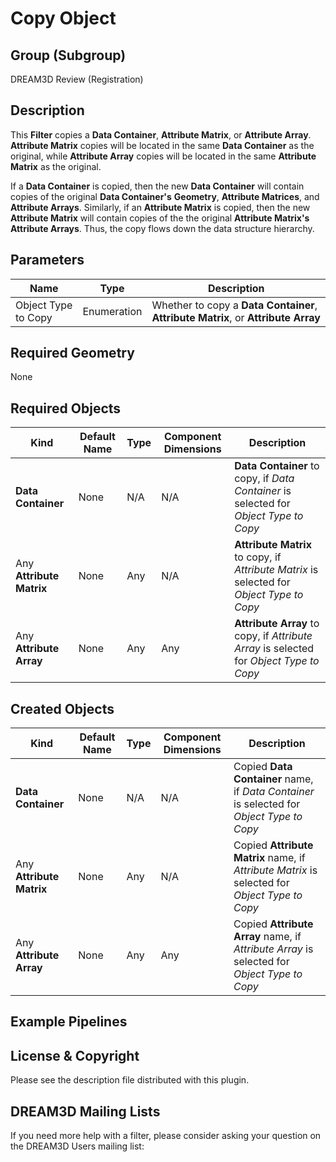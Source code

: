 Copy Object 
=============

## Group (Subgroup) ##

DREAM3D Review (Registration)

## Description ##

This **Filter** copies a **Data Container**, **Attribute Matrix**, or **Attribute Array**.  **Attribute Matrix** copies will be located in the same **Data Container** as the original, while **Attribute Array** copies will be located in the same **Attribute Matrix** as the original.  

If a **Data Container** is copied, then the new **Data Container** will contain copies of the original **Data Container's** **Geometry**, **Attribute Matrices**, and **Attribute Arrays**. Similarly, if an **Attribute Matrix** is copied, then the new **Attribute Matrix** will contain copies of the the original **Attribute Matrix's** **Attribute Arrays**.  Thus, the copy flows down the data structure hierarchy.

## Parameters ##

| Name | Type | Description |
|------|------|-------------|
| Object Type to Copy | Enumeration | Whether to copy a **Data Container**, **Attribute Matrix**, or **Attribute Array** |

## Required Geometry ###

None

## Required Objects ##

| Kind | Default Name | Type | Component Dimensions | Description |
|------|--------------|------|----------------------|-------------|
| **Data Container** | None | N/A | N/A | **Data Container** to copy, if _Data Container_ is selected for _Object Type to Copy_ |
| Any **Attribute Matrix** | None | Any | N/A | **Attribute Matrix** to copy, if _Attribute Matrix_ is selected for _Object Type to Copy_ |
| Any **Attribute Array** | None | Any | Any | **Attribute Array** to copy, if _Attribute Array_ is selected for _Object Type to Copy_ |

## Created Objects ##

| Kind | Default Name | Type | Component Dimensions | Description |
|------|--------------|------|----------------------|-------------|
| **Data Container** | None | N/A | N/A | Copied **Data Container** name, if _Data Container_ is selected for _Object Type to Copy_ |
| Any **Attribute Matrix** | None | Any | N/A | Copied **Attribute Matrix** name, if _Attribute Matrix_ is selected for _Object Type to Copy_ |
| Any **Attribute Array** | None | Any | Any | Copied **Attribute Array** name, if _Attribute Array_ is selected for _Object Type to Copy_ |

## Example Pipelines ##



## License & Copyright ##

Please see the description file distributed with this plugin.

## DREAM3D Mailing Lists ##

If you need more help with a filter, please consider asking your question on the DREAM3D Users mailing list:
